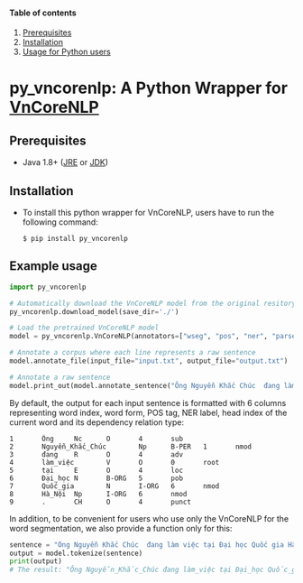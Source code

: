 #### Table of contents
1. [Prerequisites](#prerequisites)
2. [Installation](#install)
3. [Usage for Python users](#python)

# py_vncorenlp: A Python Wrapper for [VnCoreNLP](https://github.com/vncorenlp/VnCoreNLP)

## Prerequisites <a name="prerequisites"></a>

- Java 1.8+ ([JRE](http://www.oracle.com/technetwork/java/javase/downloads/jre8-downloads-2133155.html) or [JDK](http://www.oracle.com/technetwork/java/javase/downloads/jdk8-downloads-2133151.html))
## Installation <a name="install"></a>

- To install this python wrapper for VnCoreNLP, users have to run the following command:

    `$ pip install py_vncorenlp` 

## Example usage <a name="example"></a>

```python
import py_vncorenlp

# Automatically download the VnCoreNLP model from the original resitory
py_vncorenlp.download_model(save_dir='./')

# Load the pretrained VnCoreNLP model
model = py_vncorenlp.VnCoreNLP(annotators=["wseg", "pos", "ner", "parse"], save_dir='./')

# Annotate a corpus where each line represents a raw sentence
model.annotate_file(input_file="input.txt", output_file="output.txt")

# Annotate a raw sentence
model.print_out(model.annotate_sentence("Ông Nguyễn Khắc Chúc  đang làm việc tại Đại học Quốc gia Hà Nội."))
```

By default, the output for each input sentence is formatted with 6 columns representing word index, word form, POS tag, NER label, head index of the current word and its dependency relation type:

```
1       Ông     Nc      O       4       sub
2       Nguyễn_Khắc_Chúc        Np      B-PER   1       nmod
3       đang    R       O       4       adv
4       làm_việc        V       O       0       root
5       tại     E       O       4       loc
6       Đại_học N       B-ORG   5       pob
7       Quốc_gia        N       I-ORG   6       nmod
8       Hà_Nội  Np      I-ORG   6       nmod
9       .       CH      O       4       punct
```

In addition, to be convenient for users who use only the VnCoreNLP for the word segmentation, we also provide a function only for this:

```python
sentence = "Ông Nguyễn Khắc Chúc  đang làm việc tại Đại học Quốc gia Hà Nội."
output = model.tokenize(sentence)
print(output)
# The result: "Ông Nguyễn_Khắc_Chúc đang làm_việc tại Đại_học Quốc_gia Hà_Nội ."
```
